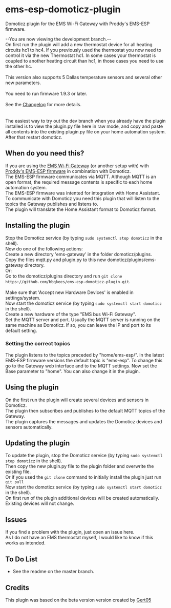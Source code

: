 # ems-esp-domoticz-plugin
Domoticz plugin for the EMS Wi-Fi Gateway with Proddy's EMS-ESP firmware. 

--You are now viewing the development branch.--<br>
On first run the plugin will add a new thermostat device for all heating circuits hc1 to hc4. If you previously used the thermostat you now need to control it via the new Thermostat hc1. In some cases your thermostat is coupled to another heating circuit than hc1, in those cases you need to use the other hc.<br>
<br>
This version also supports 5 Dallas temperature sensors and several other new parameters.<br>
<br>
You need to run firmware 1.9.3 or later.<br>
<br>
See the [Changelog](https://github.com/bbqkees/ems-esp-domoticz-plugin/blob/dev/CHANGELOG.md) for more details.<br>
<br>
<br>
The easiest way to try out the dev branch when you already have the plugin installed is to view the plugin.py file here in raw mode, and copy and paste all contents into the existing plugin.py file on your home automation system. After that restart domoticz.
<br>

## When do you need this?
If you are using the [EMS Wi-Fi Gateway](https://bbqkees-electronics.nl/) (or another setup with) with [Proddy's EMS-ESP firmware](https://github.com/proddy/EMS-ESP) in combination with Domoticz.<br>
The EMS-ESP firmware communicates via MQTT. Although MQTT is an open format, the required message contents is specific to each home automation system.<br>
The EMS-ESP firmware was intented for integration with Home Assistant.<br>
To communicate with Domoticz you need this plugin that will listen to the topics the Gateway publishes and listens to.<br>
The plugin will translate the Home Assistant format to Domoticz format.<br>

## Installing the plugin
Stop the Domoticz service (by typing `sudo systemctl stop domoticz` in the shell).<br>
Now do one of the following actions:<br>
Create a new directory 'ems-gateway' in the folder domoticz/plugins.<br>
Copy the files mqtt.py and plugin.py to this new domoticz/plugins/ems-gateway directory.<br>
Or:<br>
Go to the domoticz/plugins directory and run `git clone https://github.com/bbqkees/ems-esp-domoticz-plugin.git`.<br>
<br>
Make sure that 'Accept new Hardware Devices' is enabled in settings/system. <br>
Now start the domoticz service (by typing `sudo systemctl start domoticz` in the shell).<br>
Create a new hardware of the type "EMS bus Wi-Fi Gateway".<br>
Set the MQTT server and port. Usually the MQTT server is running on the same machine as Domoticz. If so, you can leave the IP and port to its default setting.

### Setting the correct topics
The plugin listens to the topics preceded by "home/ems-esp/". In the latest EMS-ESP firmware versions the default topic is "ems-esp". To change this go to the Gateway web interface and to the MQTT settings. Now set the Base parameter to "home".
You can also change it in the plugin.

## Using the plugin
On the first run the plugin will create several devices and sensors in Domoticz.<br>
The plugin then subscribes and publishes to the default MQTT topics of the Gateway.<br>
The plugin captures the messages and updates the Domoticz devices and sensors automatically.<br>

## Updating the plugin
To update the plugin, stop the Domoticz service (by typing `sudo systemctl stop domoticz` in the shell).<br>
Then copy the new plugin.py file to the plugin folder and overwrite the existing file.<br>
Or if you used the `git clone` command to initially install the plugin just run `git pull`<br>
Now start the domoticz service (by typing `sudo systemctl start domoticz` in the shell).<br>
On first run of the plugin additional devices will be created automatically. Existing devices will not change.<br>

## Issues
If you find a problem with the plugin, just open an issue here.<br>
As I do not have an EMS thermostat myself, I would like to know if this works as intended.

## To Do List
- See the readme on the master branch.

## Credits
This plugin was based on the beta version version created by [Gert05](https://github.com/Gert05)
